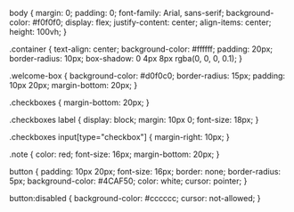 body {
    margin: 0;
    padding: 0;
    font-family: Arial, sans-serif;
    background-color: #f0f0f0;
    display: flex;
    justify-content: center;
    align-items: center;
    height: 100vh;
}

.container {
    text-align: center;
    background-color: #ffffff;
    padding: 20px;
    border-radius: 10px;
    box-shadow: 0 4px 8px rgba(0, 0, 0, 0.1);
}

.welcome-box {
    background-color: #d0f0c0;
    border-radius: 15px;
    padding: 10px 20px;
    margin-bottom: 20px;
}

.checkboxes {
    margin-bottom: 20px;
}

.checkboxes label {
    display: block;
    margin: 10px 0;
    font-size: 18px;
}

.checkboxes input[type="checkbox"] {
    margin-right: 10px;
}

.note {
    color: red;
    font-size: 16px;
    margin-bottom: 20px;
}

button {
    padding: 10px 20px;
    font-size: 16px;
    border: none;
    border-radius: 5px;
    background-color: #4CAF50;
    color: white;
    cursor: pointer;
}

button:disabled {
    background-color: #cccccc;
    cursor: not-allowed;
}
